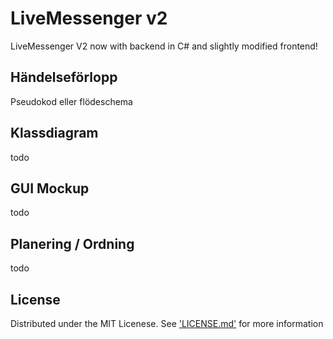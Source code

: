 # LiveMessenger v2

LiveMessenger V2 now with backend in C# and slightly modified frontend!



## Händelseförlopp
Pseudokod eller flödeschema

## Klassdiagram
todo

## GUI Mockup
todo

## Planering / Ordning
todo


## License
Distributed under the MIT Licenese. See ['LICENSE.md'](LICENSE.md) for more information
